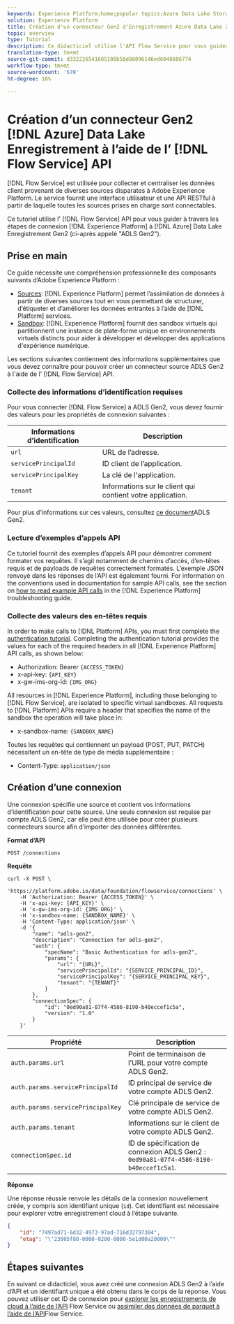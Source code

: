```yaml
---
keywords: Experience Platform;home;popular topics;Azure Data Lake Storage Gen2;azure data lake storage;Azure
solution: Experience Platform
title: Création d'un connecteur Gen2 d'Enregistrement Azure Data Lake à l'aide de l'API Flow Service
topic: overview
type: Tutorial
description: Ce didacticiel utilise l'API Flow Service pour vous guider à travers les étapes permettant de connecter l'Experience Platform à Azure Data Lake Enregistrement Gen2 (ci-après appelé "ADLS Gen2").
translation-type: tm+mt
source-git-commit: d332226541685108b58d88096146ed6048606774
workflow-type: tm+mt
source-wordcount: '570'
ht-degree: 16%

---
```



# Création d’un connecteur Gen2 [!DNL Azure] Data Lake Enregistrement à l’aide de l’ [!DNL Flow Service] API

[!DNL Flow Service] est utilisée pour collecter et centraliser les données client provenant de diverses sources disparates à Adobe Experience Platform. Le service fournit une interface utilisateur et une API RESTful à partir de laquelle toutes les sources prises en charge sont connectables.

Ce tutoriel utilise l&#39; [!DNL Flow Service] API pour vous guider à travers les étapes de connexion [!DNL Experience Platform] à [!DNL Azure] Data Lake Enregistrement Gen2 (ci-après appelé &quot;ADLS Gen2&quot;).

## Prise en main

Ce guide nécessite une compréhension professionnelle des composants suivants d’Adobe Experience Platform :

* [Sources](../../../../home.md): [!DNL Experience Platform] permet l’assimilation de données à partir de diverses sources tout en vous permettant de structurer, d’étiqueter et d’améliorer les données entrantes à l’aide de [!DNL Platform] services.
* [Sandbox](../../../../../sandboxes/home.md): [!DNL Experience Platform] fournit des sandbox virtuels qui partitionnent une instance de plate-forme unique en environnements virtuels distincts pour aider à développer et développer des applications d&#39;expérience numérique.

Les sections suivantes contiennent des informations supplémentaires que vous devez connaître pour pouvoir créer un connecteur source ADLS Gen2 à l&#39;aide de l&#39; [!DNL Flow Service] API.

### Collecte des informations d’identification requises

Pour vous connecter [!DNL Flow Service] à ADLS Gen2, vous devez fournir des valeurs pour les propriétés de connexion suivantes :

| Informations d’identification | Description |
| ---------- | ----------- |
| `url` | URL de l’adresse. |
| `servicePrincipalId` | ID client de l’application. |
| `servicePrincipalKey` | La clé de l&#39;application. |
| `tenant` | Informations sur le client qui contient votre application. |

Pour plus d&#39;informations sur ces valeurs, consultez [ce document](https://docs.microsoft.com/en-us/azure/data-factory/connector-azure-data-lake-storage)ADLS Gen2.

### Lecture d’exemples d’appels API

Ce tutoriel fournit des exemples d’appels API pour démontrer comment formater vos requêtes. Il s’agit notamment de chemins d’accès, d’en-têtes requis et de payloads de requêtes correctement formatés. L’exemple JSON renvoyé dans les réponses de l’API est également fourni. For information on the conventions used in documentation for sample API calls, see the section on [how to read example API calls](../../../../../landing/troubleshooting.md#how-do-i-format-an-api-request) in the [!DNL Experience Platform] troubleshooting guide.

### Collecte des valeurs des en-têtes requis

In order to make calls to [!DNL Platform] APIs, you must first complete the [authentication tutorial](../../../../../tutorials/authentication.md). Completing the authentication tutorial provides the values for each of the required headers in all [!DNL Experience Platform] API calls, as shown below:

* Authorization: Bearer `{ACCESS_TOKEN}`
* x-api-key: `{API_KEY}`
* x-gw-ims-org-id: `{IMS_ORG}`

All resources in [!DNL Experience Platform], including those belonging to [!DNL Flow Service], are isolated to specific virtual sandboxes. All requests to [!DNL Platform] APIs require a header that specifies the name of the sandbox the operation will take place in:

* x-sandbox-name: `{SANDBOX_NAME}`

Toutes les requêtes qui contiennent un payload (POST, PUT, PATCH) nécessitent un en-tête de type de média supplémentaire :

* Content-Type: `application/json`

## Création d’une connexion

Une connexion spécifie une source et contient vos informations d’identification pour cette source. Une seule connexion est requise par compte ADLS Gen2, car elle peut être utilisée pour créer plusieurs connecteurs source afin d’importer des données différentes.

**Format d’API**

```http
POST /connections
```

**Requête**

```shell
curl -X POST \
    'https://platform.adobe.io/data/foundation/flowservice/connections' \
    -H 'Authorization: Bearer {ACCESS_TOKEN}' \
    -H 'x-api-key: {API_KEY}' \
    -H 'x-gw-ims-org-id: {IMS_ORG}' \
    -H 'x-sandbox-name: {SANDBOX_NAME}' \
    -H 'Content-Type: application/json' \
    -d '{
        "name": "adls-gen2",
        "description": "Connection for adls-gen2",
        "auth": {
            "specName": "Basic Authentication for adls-gen2",
            "params": {
                "url": "{URL}",
                "servicePrincipalId": "{SERVICE_PRINCIPAL_ID}",
                "servicePrincipalKey": "{SERVICE_PRINCIPAL_KEY}",
                "tenant": "{TENANT}"
            }
        },
        "connectionSpec": {
            "id": "0ed90a81-07f4-4586-8190-b40eccef1c5a",
            "version": "1.0"
        }
    }'
```

| Propriété | Description |
| -------- | ----------- |
| `auth.params.url` | Point de terminaison de l’URL pour votre compte ADLS Gen2. |
| `auth.params.servicePrincipalId` | ID principal de service de votre compte ADLS Gen2. |
| `auth.params.servicePrincipalKey` | Clé principale de service de votre compte ADLS Gen2. |
| `auth.params.tenant` | Informations sur le client de votre compte ADLS Gen2. |
| `connectionSpec.id` | ID de spécification de connexion ADLS Gen2 : `0ed90a81-07f4-4586-8190-b40eccef1c5a1`. |

**Réponse**

Une réponse réussie renvoie les détails de la connexion nouvellement créée, y compris son identifiant unique (`id`). Cet identifiant est nécessaire pour explorer votre enregistrement cloud à l’étape suivante.

```json
{
    "id": "7497ad71-6d32-4973-97ad-716d32797304",
    "etag": "\"23005f80-0000-0200-0000-5e1d00a20000\""
}
```

## Étapes suivantes

En suivant ce didacticiel, vous avez créé une connexion ADLS Gen2 à l’aide d’API et un identifiant unique a été obtenu dans le corps de la réponse. Vous pouvez utiliser cet ID de connexion pour [explorer les enregistrements de cloud à l’aide de l’API](../../explore/cloud-storage.md) Flow Service ou [assimiler des données de parquet à l’aide de l’API](../../cloud-storage-parquet.md)Flow Service.

